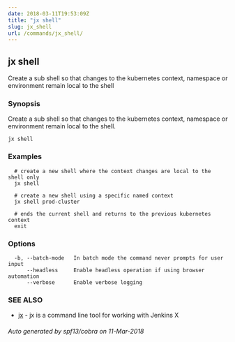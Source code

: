 ```yaml
---
date: 2018-03-11T19:53:09Z
title: "jx shell"
slug: jx_shell
url: /commands/jx_shell/
---
```

## jx shell

Create a sub shell so that changes to the kubernetes context, namespace or environment remain local to the shell

### Synopsis


Create a sub shell so that changes to the kubernetes context, namespace or environment remain local to the shell.

```
jx shell
```

### Examples

```
  # create a new shell where the context changes are local to the shell only
  jx shell
  
  # create a new shell using a specific named context
  jx shell prod-cluster
  
  # ends the current shell and returns to the previous kubernetes context
  exit
```

### Options

```
  -b, --batch-mode   In batch mode the command never prompts for user input
      --headless     Enable headless operation if using browser automation
      --verbose      Enable verbose logging
```

### SEE ALSO
* [jx](/commands/jx/)	 - jx is a command line tool for working with Jenkins X

###### Auto generated by spf13/cobra on 11-Mar-2018
